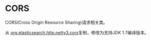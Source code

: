 # CORS

CORS(Cross Origin Resource Sharing)请求相关类。

从 [org.elasticsearch.http.netty3.cors](https://github.com/coding0011/elasticsearch/tree/master/modules/transport-netty3/src/main/java/org/elasticsearch/http/netty3/cors)复制，修改为支持JDK 1.7编译版本。